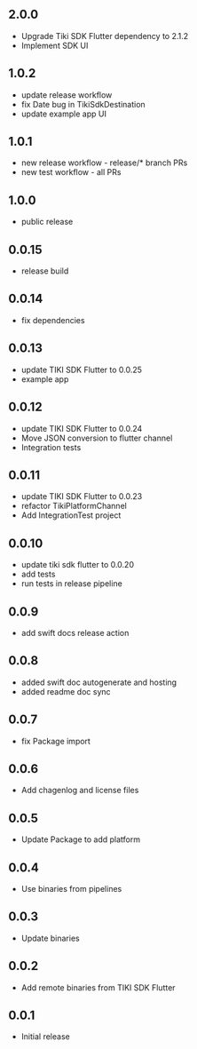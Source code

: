 ## 2.0.0

* Upgrade Tiki SDK Flutter dependency to 2.1.2
* Implement SDK UI
## 1.0.2

* update release workflow
* fix Date bug in TikiSdkDestination
* update example app UI

## 1.0.1

* new release workflow - release/* branch PRs
* new test workflow - all PRs
## 1.0.0

* public release

## 0.0.15

* release build

## 0.0.14

* fix dependencies

## 0.0.13

* update TIKI SDK Flutter to 0.0.25
* example app

## 0.0.12

* update TIKI SDK Flutter to 0.0.24
* Move JSON conversion to flutter channel 
* Integration tests

## 0.0.11

* update TIKI SDK Flutter to 0.0.23
* refactor TikiPlatformChannel
* Add IntegrationTest project

## 0.0.10

* update tiki sdk flutter to 0.0.20
* add tests 
* run tests in release pipeline

## 0.0.9

* add swift docs release action

## 0.0.8

* added swift doc autogenerate and hosting
* added readme doc sync

## 0.0.7

* fix Package import

## 0.0.6

* Add chagenlog and license files

## 0.0.5

* Update Package to add platform

## 0.0.4

* Use binaries from pipelines

## 0.0.3

* Update binaries

## 0.0.2

* Add remote binaries from TIKI SDK Flutter

## 0.0.1

* Initial release
